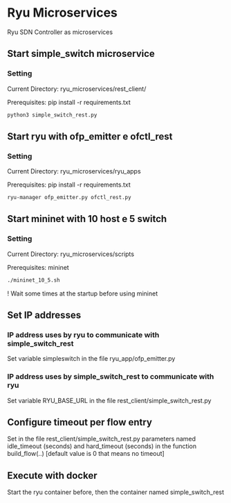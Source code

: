 # Ryu Microservices

Ryu SDN Controller as microservices

## Start simple_switch microservice
### Setting
Current Directory: ryu_microservices/rest_client/

Prerequisites: pip install -r requirements.txt

```bash
python3 simple_switch_rest.py
```

## Start ryu with ofp_emitter e ofctl_rest
### Setting
Current Directory: ryu_microservices/ryu_apps

Prerequisites: pip install -r requirements.txt

```bash
ryu-manager ofp_emitter.py ofctl_rest.py
```
	
## Start mininet with 10 host e 5 switch
### Setting
Current Directory: ryu_microservices/scripts

Prerequisites: mininet

```bash
./mininet_10_5.sh
```
	
! Wait some times at the startup before using mininet

## Set IP addresses

### IP address uses by ryu to communicate with simple_switch_rest 
Set variable simpleswitch in the file ryu_app/ofp_emitter.py

### IP address uses by simple_switch_rest to communicate with ryu
Set variable RYU_BASE_URL in the file rest_client/simple_switch_rest.py

## Configure timeout per flow entry

Set in the file rest_client/simple_switch_rest.py parameters named idle_timeout (seconds) and hard_timeout (seconds) in the function build_flow(..) [default value is 0 that means no timeout]

## Execute with docker

Start the ryu container before, then the container named simple_switch_rest